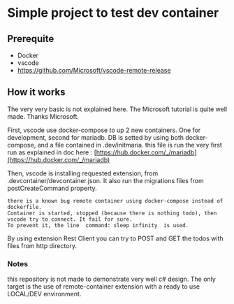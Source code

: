 # Simple project to test dev container

## Prerequite

* Docker
* vscode
* https://github.com/Microsoft/vscode-remote-release

## How it works

The very very basic is not explained here. The Microsoft tutorial is quite well made. Thanks Microsoft.

First, vscode use docker-compose to up 2 new containers. One for development, second for mariadb.
DB is setted by using both docker-compose, and a file contained in .dev/initmaria. this file is run the very first run as explained in doc here : [https://hub.docker.com/_/mariadb](https://hub.docker.com/_/mariadb)

Then, vscode is installing requested extension, from .devcontainer/devcontainer.json. It also run the migrations files from postCreateCommand property.

```text
there is a known bug remote container using docker-compose instead of dockerfile.
Container is started, stopped (because there is nothing todo), then vscode try to connect. It fail for sure.
To prevent it, the line  command: sleep infinity  is used.
```

By using extension Rest Client you can try to POST and GET the todos with files from http directory.


### Notes

this repository is not made to demonstrate very well c# design. The only target is the use of remote-container extension with a ready to use LOCAL/DEV environment.